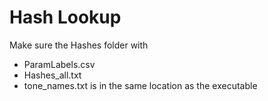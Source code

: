 # Hash Lookup
Make sure the Hashes folder with
   - ParamLabels.csv
   - Hashes_all.txt
   - tone_names.txt
is in the same location as the executable
